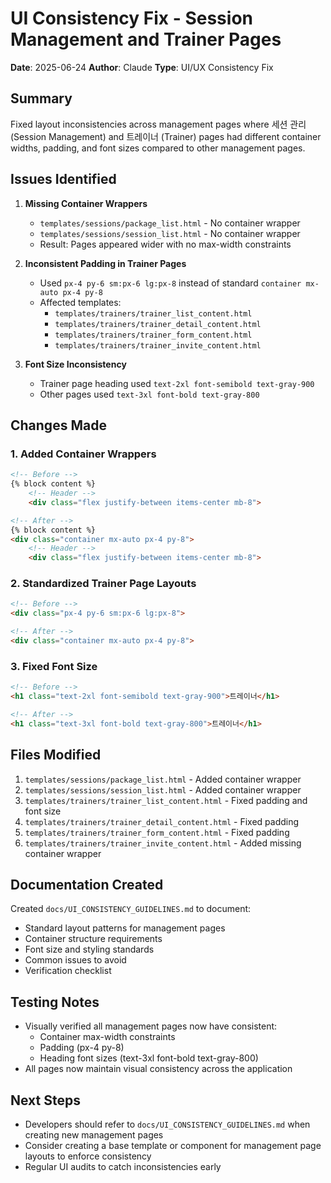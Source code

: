 # UI Consistency Fix - Session Management and Trainer Pages

**Date**: 2025-06-24
**Author**: Claude
**Type**: UI/UX Consistency Fix

## Summary

Fixed layout inconsistencies across management pages where 세션 관리 (Session Management) and 트레이너 (Trainer) pages had different container widths, padding, and font sizes compared to other management pages.

## Issues Identified

1. **Missing Container Wrappers**
   - `templates/sessions/package_list.html` - No container wrapper
   - `templates/sessions/session_list.html` - No container wrapper
   - Result: Pages appeared wider with no max-width constraints

2. **Inconsistent Padding in Trainer Pages**
   - Used `px-4 py-6 sm:px-6 lg:px-8` instead of standard `container mx-auto px-4 py-8`
   - Affected templates:
     - `templates/trainers/trainer_list_content.html`
     - `templates/trainers/trainer_detail_content.html`
     - `templates/trainers/trainer_form_content.html`
     - `templates/trainers/trainer_invite_content.html`

3. **Font Size Inconsistency**
   - Trainer page heading used `text-2xl font-semibold text-gray-900`
   - Other pages used `text-3xl font-bold text-gray-800`

## Changes Made

### 1. Added Container Wrappers
```html
<!-- Before -->
{% block content %}
    <!-- Header -->
    <div class="flex justify-between items-center mb-8">

<!-- After -->
{% block content %}
<div class="container mx-auto px-4 py-8">
    <!-- Header -->
    <div class="flex justify-between items-center mb-8">
```

### 2. Standardized Trainer Page Layouts
```html
<!-- Before -->
<div class="px-4 py-6 sm:px-6 lg:px-8">

<!-- After -->
<div class="container mx-auto px-4 py-8">
```

### 3. Fixed Font Size
```html
<!-- Before -->
<h1 class="text-2xl font-semibold text-gray-900">트레이너</h1>

<!-- After -->
<h1 class="text-3xl font-bold text-gray-800">트레이너</h1>
```

## Files Modified

1. `templates/sessions/package_list.html` - Added container wrapper
2. `templates/sessions/session_list.html` - Added container wrapper
3. `templates/trainers/trainer_list_content.html` - Fixed padding and font size
4. `templates/trainers/trainer_detail_content.html` - Fixed padding
5. `templates/trainers/trainer_form_content.html` - Fixed padding
6. `templates/trainers/trainer_invite_content.html` - Added missing container wrapper

## Documentation Created

Created `docs/UI_CONSISTENCY_GUIDELINES.md` to document:
- Standard layout patterns for management pages
- Container structure requirements
- Font size and styling standards
- Common issues to avoid
- Verification checklist

## Testing Notes

- Visually verified all management pages now have consistent:
  - Container max-width constraints
  - Padding (px-4 py-8)
  - Heading font sizes (text-3xl font-bold text-gray-800)
- All pages now maintain visual consistency across the application

## Next Steps

- Developers should refer to `docs/UI_CONSISTENCY_GUIDELINES.md` when creating new management pages
- Consider creating a base template or component for management page layouts to enforce consistency
- Regular UI audits to catch inconsistencies early